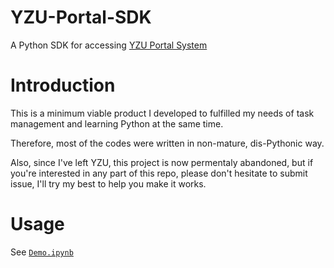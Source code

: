 # YZU-Portal-SDK
A Python SDK for accessing [YZU Portal System](https://portalx.yzu.edu.tw)

# Introduction
This is a minimum viable product I developed to fulfilled my needs of task management and learning Python at the same time.

Therefore, most of the codes were written in non-mature, dis-Pythonic way.

Also, since I've left YZU, this project is now permentaly abandoned, but if you're interested in any part of this repo, please don't hesitate to submit issue, I'll try my best to help you make it works.

# Usage

See [`Demo.ipynb`](./Demo.ipynb)

